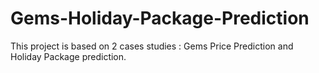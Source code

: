 # Gems-Holiday-Package-Prediction
This project is based on 2 cases studies : Gems Price Prediction and Holiday Package prediction.
